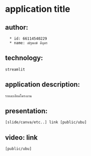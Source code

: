 # application title

## author: 
```
  * id: 66114540229
  * name: ณัฐพงษ์ ดีบุตร
```
## technology: 
```
streamlit
```
## application description:
```
รายละเอียดโครงงาน
```
## presentation:
```
[slide/canva/etc..] link [public/ubu]
```
## video: link
```
[public/ubu]
```
